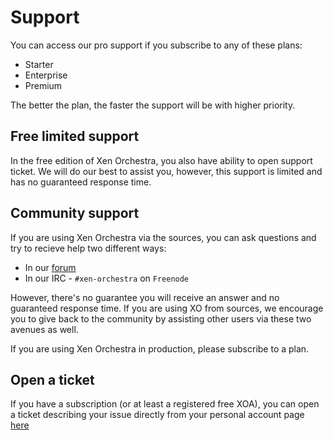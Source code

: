 # Support

You can access our pro support if you subscribe to any of these plans:

* Starter
* Enterprise
* Premium

The better the plan, the faster the support will be with higher priority.

## Free limited support

In the free edition of Xen Orchestra, you also have ability to open support ticket. We will do our best to assist you, however, this support is limited and has no guaranteed response time. 

## Community support

If you are using Xen Orchestra via the sources, you can ask questions and try to recieve help two different ways:

* In our [forum](https://xcp-ng.org/forum/category/12/xen-orchestra)
* In our IRC - `#xen-orchestra` on `Freenode`

However, there's no guarantee you will receive an answer and no guaranteed response time. If you are using XO from sources, we encourage you to give back to the community by assisting other users via these two avenues as well.  

If you are using Xen Orchestra in production, please subscribe to a plan.

## Open a ticket

If you have a subscription (or at least a registered free XOA), you can open a ticket describing your issue directly from your personal account page [here](https://xen-orchestra.com/#!/member/support)
